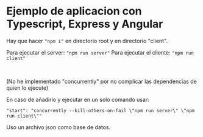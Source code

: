 # Ejemplo de aplicacion con Typescript, Express y Angular

Hay que hacer ```"npm i"``` en directorio root y en directorio "client".

Para ejecutar el server: ```"npm run server"```
Para ejecutar el cliente: ```"npm run client"```


<br />


(No he implementado "concurrently" por no complicar las dependencias de quien lo ejecute)

En caso de añadirlo y ejecutar en un solo comando usar:

  ```"start": "concurrently --kill-others-on-fail \"npm run server\" \"npm run client\""```
  
Uso un archivo json como base de datos.
